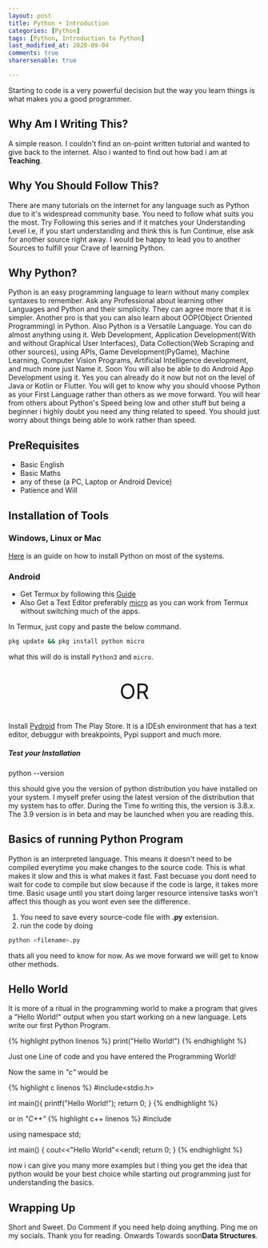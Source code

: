 ```yaml
---
layout: post
title: Python • Introduction
categories: [Python]
tags: [Python, Introduction to Python]
last_modified_at: 2020-09-04
comments: true
sharersenable: true

---
```


<span class="first">S</span>tarting to code is a very powerful decision but the way you learn things is what makes you a good programmer.

## Why Am I Writing This?
A simple reason. I couldn't find an on-point written tutorial and wanted to give back to the internet. Also i wanted to find out how bad i am at **Teaching**.

## Why You Should Follow This?
There are many tutorials on the internet for any language such as Python due to it's widespread community base. You need to follow what suits you the most. Try Following this series and if it matches your Understanding Level i.e, if you start understanding and think this is fun Continue, else ask for another source right away. I would be happy to lead you to another Sources to fulfill your Crave of learning Python.

## Why **Python**?
Python is an easy programming language to learn without many complex syntaxes to remember. Ask any Professional about learning other Languages and Python and their simplicity. They can agree more that it is simpler. Another pro is that you can also learn about OOP(Object Oriented Programming) in Python. Also Python is a Versatile Language. You can do almost anything using it. Web Development, Application Development(With and without Graphical User Interfaces), Data Collection(Web Scraping and other sources), using APIs, Game Development(PyGame), Machine Learning, Computer Vision Programs, Artificial Intelligence development, and much more just Name it. Soon You will also be able to do Android App Development using it. Yes you can already do it now but not on the level of Java or Kotlin or Flutter. You will get to know why you should vhoose Python as your First Language rather than others as we move forward. You will hear from others about Python's Speed being low and other stuff but being a beginner i highly doubt you need any thing related to speed. You should just worry about things being able to work rather than speed.

## PreRequisites
* Basic English
* Basic Maths
* any of these (a PC, Laptop or Android Device)
* Patience and Will

## Installation of Tools
### Windows, Linux or Mac 
[Here](https://realpython.com/installing-python/#how-to-install-python-on-macos) is an guide on how to install Python on most of the systems.

### Android
* Get Termux by following this [Guide](/termux/lets-begin.html)
* Also Get a Text Editor preferably [micro](/termux/evolution-in-psuedo-IDE.html) as you can work from Termux without switching much of the apps.

In Termux, just copy and paste the below command.

```sh
pkg update && pkg install python micro
```

what this will do is install `Python3` and `micro`.
<center style='font-size:3em;padding-top:0.5em;padding-bottom:0.5em;'>OR</center>

Install [Pydroid](https://play.google.com/store/apps/details?id=ru.iiec.pydroid3) from The Play Store.
It is a IDEsh environment that has a text editor, debuggur with breakpoints, Pypi support and much more.

##### Test your Installation

python --version


this should give you the version of python distribution you have installed on your system. I myself prefer using the latest version of the distribution that my system has to offer. During the Time fo writing this, the version is 3.8.x. The 3.9 version is in beta and may be launched when you are reading this.

## Basics of running Python Program
Python is an interpreted language. This means it doesn't need to be compiled everytime you make changes to the source code. This is what makes it slow and this is what makes it fast. Fast becuase you dont need to wait for code to compile but slow because if the code is large, it takes more time. Basic usage until you start doing larger resource intensive tasks won't affect this though as you wont even see the difference.

1. You need to save every source-code file with **.py** extension.
2. run the code by doing 
```sh
python <filename>.py
```

thats all you need to know for now. As we move forward we will get to know other methods.

## Hello World

It is more of a ritual in the programming world to make a program that gives a "Hello World!" output when you start working on a new language. Lets write our first Python Program.

{% highlight python linenos %}
print("Hello World!")
{% endhighlight %}


Just one Line of code and you have entered the Programming World!

Now the same in *"c"* would be

{% highlight c linenos %}
#include<stdio.h>

int main(){
    printf("Hello World!");
    return 0;
}
{% endhighlight %}

or in *"C++"* 
{% highlight c++ linenos %}
#include<iostream>

using namespace std;

int main() {
    cout<<"Hello World"<<endl;
    return 0;
}
{% endhighlight %}

now i can give you many more examples but i thing you get the idea that python would be your best choice while starting out programming just for understanding the basics.

## Wrapping Up
Short and Sweet. Do Comment if you need help doing anything. Ping me on my socials. Thank you for reading. Onwards Towards <span class="soon">soon</span>**Data Structures**.
